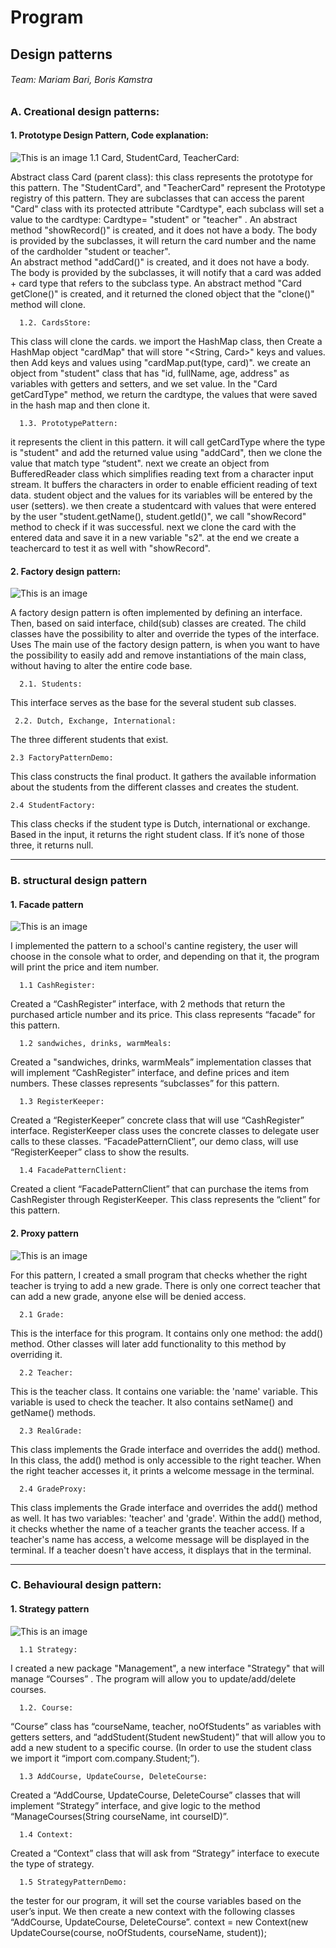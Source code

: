 # Program 
## Design patterns
###### Team: Mariam Bari, Boris Kamstra



### A. Creational design patterns:
 ####  1. Prototype Design Pattern, Code explanation:
![This is an image](/../main/UML/Prototype.png)
      1.1 Card, StudentCard, TeacherCard:

Abstract class Card (parent class): this class represents the prototype for this pattern.
The "StudentCard", and "TeacherCard" represent the Prototype registry of this pattern. They  are subclasses that can access the parent "Card" class with its protected attribute "Cardtype", each subclass will set a value to the cardtype: Cardtype= "student" or "teacher" .
An abstract method "showRecord()" is created, and it does not have a body. The body is provided by the subclasses, it will return the card number and the name of the cardholder "student or teacher".   
An abstract method "addCard()" is created, and it does not have a body. The body is provided by the subclasses, it will notify that a card was added + card type that refers to the subclass type.
An abstract method "Card getClone()" is created, and it returned the cloned object that the "clone()" method will clone.

      1.2. CardsStore:

   This class will clone the cards. we import the HashMap class, then Create a HashMap object "cardMap" that will store "<String, Card>" keys and values. then Add keys and values using "cardMap.put(type, card)".
   we create an object from "student" class that has "id, fullName, age, address" as variables with getters and setters, and we set value.
   In the "Card getCardType" method, we return the cardtype, the values that were saved in the hash map and then clone it.

      1.3. PrototypePattern: 

it represents the client in this pattern.
   it will call getCardType where the type is "student" and add the returned value using "addCard", then we clone the value that match type “student".
   next we create an object from BufferedReader class which simplifies reading text from a character input stream. It buffers the characters in order to enable efficient reading of text data.
   student object and the values for its variables will be entered by the user (setters).
   we then create a studentcard with values that were entered by the user "student.getName(), student.getId()", we call "showRecord" method to check if it was successful.
   next we clone the card with the entered data and save it in a new variable "s2". at the end we create a teachercard to test it as well with "showRecord".


 ####  2. Factory design pattern:
![This is an image](/../main/UML/factory.png)

A factory design pattern is often implemented by defining an interface. Then, based on said interface, child(sub) classes are created. The child classes have the possibility to alter and override the types of the interface.
Uses
The main use of the factory design pattern, is when you want to have the possibility to easily add and remove instantiations of the main class, without having to alter the entire code base.

      2.1. Students:

This interface serves as the base for the several student sub classes.

     2.2. Dutch, Exchange, International:

The three different students that exist.

    2.3 FactoryPatternDemo:
    
This class constructs the final product. It gathers the available information about the students from the different classes and creates the student.
    
    2.4 StudentFactory:

This class checks if the student type is Dutch, international or exchange. Based in the input, it returns the right student class. If it’s none of those three, it returns null.

----------------------------------------------

### B. structural design pattern
####  1. Facade pattern
![This is an image](/../main/UML/Facade.png)

I implemented the pattern to a school's cantine registery, the user will choose in the console what to order, and depending on that it, the program will print the price and item number.

      1.1 CashRegister:

Created a “CashRegister” interface, with 2 methods that return the purchased article number and its price.
This class represents “facade” for this pattern.

      1.2 sandwiches, drinks, warmMeals:

Created a "sandwiches, drinks, warmMeals”  implementation classes that will implement “CashRegister” interface, and define prices and item numbers.
These classes represents “subclasses” for this pattern.

      1.3 RegisterKeeper:

Created a “RegisterKeeper” concrete class that will use “CashRegister” interface.
RegisterKeeper class uses the concrete classes to delegate user calls to these classes. “FacadePatternClient”, our demo class, will use “RegisterKeeper” class to show the results.

      1.4 FacadePatternClient:
      
Created a client “FacadePatternClient” that can purchase the items from CashRegister through RegisterKeeper. This class represents the “client” for this pattern.

#### 2. Proxy pattern
![This is an image](/../main/UML/proxy.png)

For this pattern, I created a small program that checks whether the right teacher
is trying to add a new grade. There is only one correct teacher that can add a
new grade, anyone else will be denied access.

      2.1 Grade:
This is the interface for this program. It contains only one method: the add() method. Other classes will
later add functionality to this method by overriding it. 

      2.2 Teacher:
This is the teacher class. It contains one variable: the 'name' variable. This variable is used to check
the teacher. It also contains setName() and getName() methods. 

      2.3 RealGrade:
This class implements the Grade interface and overrides the add() method. In this class, the add() method
is only accessible to the right teacher. When the right teacher accesses it, it prints a welcome message
in the terminal. 

      2.4 GradeProxy:
This class implements the Grade interface and overrides the add() method as well. It has two variables: 
'teacher' and 'grade'. Within the add() method, it checks whether the name of a teacher grants the teacher
access. If a teacher's name has access, a welcome message will be displayed in the terminal. If a teacher
doesn't have access, it displays that in the terminal. 


----------------------------------------------
### C. Behavioural design pattern:
####  1. Strategy pattern
![This is an image](/../main/UML/Strategy.png)


      1.1 Strategy:

I created a new package "Management", a new interface "Strategy" that will manage “Courses” . The program will allow you to update/add/delete courses.

      1.2. Course:

“Course” class has “courseName, teacher, noOfStudents” as variables with getters setters, and “addStudent(Student newStudent)” that will allow you to add a new student to a specific course. (In order to use the student class we import it “import com.company.Student;”).
 
      1.3 AddCourse, UpdateCourse, DeleteCourse:
   
Created a “AddCourse, UpdateCourse, DeleteCourse” classes that will implement “Strategy” interface, and give logic to the method “ManageCourses(String courseName, int courseID)”.

      1.4 Context:
   
Created a “Context” class that will ask from “Strategy” interface to execute the type of strategy.

      1.5 StrategyPatternDemo:

   the tester for our program, it will set the course variables based on the user’s input. We then create a new context with the following classes “AddCourse, UpdateCourse, DeleteCourse”.
   context = new Context(new UpdateCourse(course, noOfStudents, courseName, student));

